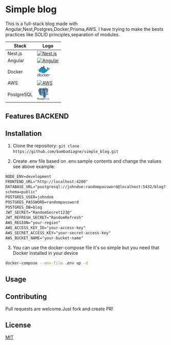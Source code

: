 # Simple blog
This is a full-stack blog made with Angular,Nest,Postgres,Docker,Prisma,AWS. I have trying to make the bests practices like SOLID principles,separation of modules.

| Stack       | Logo                                                                                                                                            |
|-------------|-------------------------------------------------------------------------------------------------------------------------------------------------|
| Nest.js     | <a href="https://nestjs.com/" target="_blank" rel="noreferrer"> <img src="https://nestjs.com/img/logo-small.svg" alt="Nest.js" width="40" height="40"/> </a> |
| Angular     | <a href="https://angular.io/" target="_blank" rel="noreferrer"> <img src="https://v7.angular.cn/assets/images/logos/angular/angular.svg" alt="Angular" width="40" height="40"/> </a> |
| Docker      | <a href="https://www.docker.com/" target="_blank" rel="noreferrer"> <img src="https://raw.githubusercontent.com/devicons/devicon/master/icons/docker/docker-original-wordmark.svg" alt="Docker" width="40" height="40"/> </a> |
| AWS         | <a href="https://aws.amazon.com/" target="_blank" rel="noreferrer"> <img src="https://icongr.am/devicon/amazonwebservices-original.svg?size=128&color=currentColor" alt="AWS" width="40" height="40"/> </a> |
| PostgreSQL  | <a href="https://www.postgresql.org" target="_blank" rel="noreferrer"> <img src="https://raw.githubusercontent.com/devicons/devicon/master/icons/postgresql/postgresql-original-wordmark.svg" alt="PostgreSQL" width="40" height="40"/> </a> |


## Features BACKEND


## Installation
1. Clone the repository: `git clone https://github.com/bambadiagne/simple_blog.git`

2. Create .env file based on .env.sample contents and change the values see above example:
```env 
NODE_ENV=development
FRONTEND_URL="http://localhost:4200"
DATABASE_URL="postgresql://johndoe:randompassword@localhost:5432/blog?schema=public"
POSTGRES_USER=johndoe
POSTGRES_PASSWORD=randompassword
POSTGRES_DB=blog
JWT_SECRET="RandomSecret123@"
JWT_REFRESH_SECRET="RandomRefresh"
AWS_REGION="your-region"
AWS_ACCESS_KEY_ID="your-access-key"
AWS_SECRET_ACCESS_KEY="your-secret-access-key"
AWS_BUCKET_NAME="your-bucket-name"
```
3. You can use the docker-compose file it's so simple but you need that Docker installed in your device

```bash
docker-compose --env-file .env up -d
```
## Usage



## Contributing
Pull requests are welcome.Just fork and create PR!
## License
[MIT](LICENSE.md)
